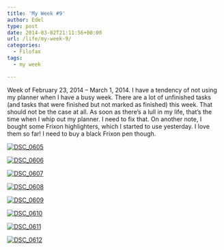 ```yaml
---
title: 'My Week #9'
author: Edel
type: post
date: 2014-03-02T21:11:56+00:00
url: /life/my-week-9/
categories:
  - Filofax
tags:
  - my week

---
```

Week of February 23, 2014 &#8211; March 1, 2014. I have a tendency of not using my planner when I have a busy week. There are a lot of unfinished tasks (and tasks that were finished but not marked as finished) this week. That should not be the case at all. As soon as there&#8217;s a lull in my life, that&#8217;s the time when I whip out my planner. I need to fix that. On another note, I bought some Frixon highlighters, which I started to use yesterday. I love them so far! I need to buy a black Frixon pen though.

[<img src="http://scattered.me/wp-content/uploads/2014/03/DSC_0605-1024x678.jpg" alt="DSC_0605" class="img-responsive" />][1]

[<img src="http://scattered.me/wp-content/uploads/2014/03/DSC_0606-1024x678.jpg" alt="DSC_0606" class="img-responsive" />][2]

[<img src="http://scattered.me/wp-content/uploads/2014/03/DSC_0607-1024x678.jpg" alt="DSC_0607" class="img-responsive" />][3]

[<img src="http://scattered.me/wp-content/uploads/2014/03/DSC_0608-1024x678.jpg" alt="DSC_0608" class="img-responsive" />][4]

[<img src="http://scattered.me/wp-content/uploads/2014/03/DSC_0609-1024x678.jpg" alt="DSC_0609" class="img-responsive" />][5]

[<img src="http://scattered.me/wp-content/uploads/2014/03/DSC_0610-1024x678.jpg" alt="DSC_0610" class="img-responsive" />][6]

[<img src="http://scattered.me/wp-content/uploads/2014/03/DSC_0611-1024x678.jpg" alt="DSC_0611" class="img-responsive" />][7]

[<img src="http://scattered.me/wp-content/uploads/2014/03/DSC_0612-1024x678.jpg" alt="DSC_0612" class="img-responsive" />][8]

<ol class="footnote">
</ol>

 [1]: http://scattered.me/wp-content/uploads/2014/03/DSC_0605.jpg
 [2]: http://scattered.me/wp-content/uploads/2014/03/DSC_0606.jpg
 [3]: http://scattered.me/wp-content/uploads/2014/03/DSC_0607.jpg
 [4]: http://scattered.me/wp-content/uploads/2014/03/DSC_0608.jpg
 [5]: http://scattered.me/wp-content/uploads/2014/03/DSC_0609.jpg
 [6]: http://scattered.me/wp-content/uploads/2014/03/DSC_0610.jpg
 [7]: http://scattered.me/wp-content/uploads/2014/03/DSC_0611.jpg
 [8]: http://scattered.me/wp-content/uploads/2014/03/DSC_0612.jpg